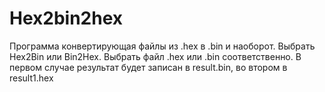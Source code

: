 # Hex2bin2hex
Программа конвертирующая файлы из .hex в .bin и наоборот.
Выбрать Hex2Bin или Bin2Hex.
Выбрать файл .hex или .bin соответственно.
В первом случае результат будет записан в result.bin, во втором в result1.hex 
